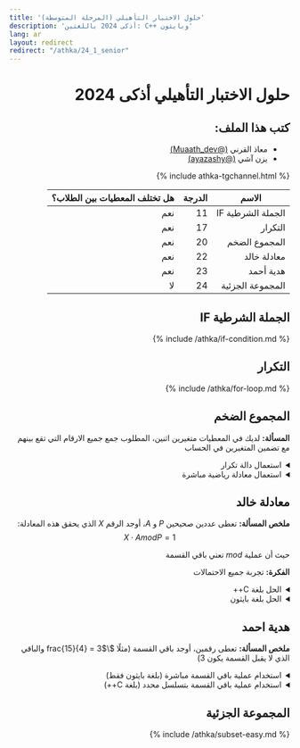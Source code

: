 ```yaml
---
title: 'حلول الاختبار التأهيلي (المرحلة المتوسطة)'
description: 'أذكى 2024 باللغتين: C++ وبايثون'
lang: ar
layout: redirect
redirect: "/athka/24_1_senior"
---
```

<div dir="auto">
  
# حلول الاختبار التأهيلي أذكى 2024


<h2>كتب هذا الملف:</h2>
<ul>
    <li>معاذ القرني <a href="https://twitter.com/Muaath_dev">(@Muaath_dev)</a></li>
    <li>يزن آشي <a href="https://twitter.com/ayazashy">(@ayazashy)</a></li>
</ul>

{% include athka-tgchannel.html %}

<table class="table table-bordered table-striped">
    <thead>
        <tr>
            <th>الاسم</th>
            <th>الدرجة</th>
            <th>هل تختلف المعطيات بين الطلاب؟</th>
        </tr>
    </thead>
    <tbody>
        <tr>
            <td>الجملة الشرطية  IF</td>
            <td>11</td>
            <td>نعم</td>
        </tr>
        <tr>
            <td>التكرار</td>
            <td>17</td>
            <td>نعم</td>
        </tr>
        <tr>
            <td>المجموع الضخم</td>
            <td>20</td>
            <td>نعم</td>
        </tr>
        <tr>
            <td>معادلة خالد</td>
            <td>22</td>
            <td>نعم</td>
        </tr>
        <tr>
            <td>هدية أحمد</td>
            <td>23</td>
            <td>نعم</td>
        </tr>
        <tr>
            <td>المجموعة الجزئية</td>
            <td>24</td>
            <td>لا</td>
        </tr>
    </tbody>
</table>

##  الجملة الشرطية IF 

{% include /athka/if-condition.md %}

## التكرار

{% include /athka/for-loop.md %}

## المجموع الضخم 
**المسألة:** لديك في المعطيات متغيرين اثنين، المطلوب جمع جميع الارقام التي تقع بينهم مع تضمين المتغيرين في الحساب 

<details>
  <summary>استعمال دالة تكرار</summary>

**الفكرة:** انشئ متغير يقوم بالاحتفاظ بالمجموع الكلي وتبدأ بالقيمة 0، بإمكانك عمل دالة تكرار تبدأ من المتغير الاصغر ومن ثم جمعها بالمتغير الذي تم تعريفه مسبقا، وتستمر بالتزايد بمقدار 1 حتى تصل الى قيمة المتغير الاكبر
                
```c++
#include<iostream>
using namespace std;
int main()
{
    int A=1099; // قيمة المتغير الاصغر
    int B=8236; // قيمة المتغير الاكبر
    int counter=0; // المتغير الذي سيقوم بالاحتفاظ بالمجموع الكلي
    for(int i=A; i<=B; i++)
        counter+=i; // زيادة المتغير العداد بمقدار i
    cout<<counter<<endl;
}
```
	
</details>

<details>
  <summary>استعمال معادلة رياضية مباشرة</summary>

**الفكرة:** باستخدام قانون جمع الأعداد من 1 -> n ، الا وهو ( n*(n+1)/2 )، يتم تطبيق القانون على الرقم الاكبر ومن ثم طرح الناتج من ناتج تطبيق القانون على القيمة التي تسبق القيمة الصغرى، حتى نحصل على مجموع الاعداد من A -> B
تصبح المعادلة كالآتي: result = (B*(B+1))/2 - (A*(A-1))/2
                
```c++
#include<iostream>
using namespace std;
int main()
{
    int A=1099; // قيمة المتغير الاصغر
    int B=8236; // قيمة المتغير الاكبر
    int result = (B*(B+1))/2 - (A*(A-1))/2; // المتغير الذي سيقوم بالاحتفاظ بالمجموع الكلي
    cout<<result<<endl;
}
```
	
</details>


##  معادلة خالد 
**ملخص المسألة:** تعطى عددين صحيحين $P$ و $A$، أوجد الرقم $X$ الذي يحقق هذه المعادلة:
$$X \cdot A mod P = 1$$

حيث أن عملية $mod$ تعني باقي القسمة

**الفكرة:** تجربة جميع الاحتمالات


<details>
  <summary>الحل بلغة C++</summary>

```c++
#include <iostream>
using namespace std;

const int P = 35171; // معطيات المسألة
const int A = 24636; // معطيات المسألة

int main()
{
    for (long long x = 1; x <= 1000000; x++)
    {
        if (x * A % P == 1)
        {
            cout << x;
            break;
        }
    }
}
```
  
</details>

<details>
  <summary>الحل بلغة بايثون</summary>

```py
P = 35171
A = 24636

for x in range(1, 1000000):
    if (x * A % P == 1):
        print(x)
        exit()
```
  
</details>


## هدية احمد
**ملخص المسألة:** تعطى رقمين، أوجد باقي القسمة (مثلًا $\frac{15}{4} = 3$ والباقي الذي لا يقبل القسمة يكون $3$)
<details>
  <summary>استخدام عملية باقي القسمة مباشرة (بلغة بايثون فقط)</summary>

```python
N = 20350185920713548059742215227885673608992288193593
print(N%389)
```

</details>
 
<details>
  <summary>استخدام عملية باقي القسمة بتسلسل محدد (بلغة C++)</summary>

```c++
#include <iostream>
using namespace std;
const string N = "20350185920713548059742215227885673608992288193593";
const int M = 389;
int main()
{
    int result = 0;
    for(int i=0; i<N.size(); i++)
        result = (result*10 + N[i]-'0') % M;
    cout << result;
}
```
        
</details>


##  المجموعة الجزئية 

{% include /athka/subset-easy.md %}
